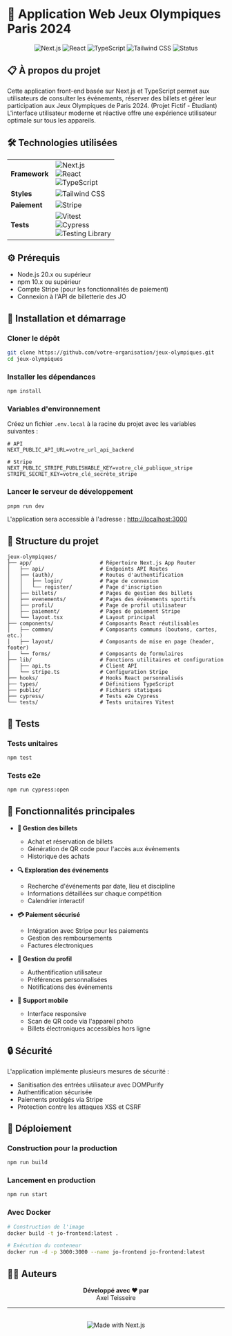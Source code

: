 # 🏅 Application Web Jeux Olympiques Paris 2024

<div align="center">
  <img src="https://img.shields.io/badge/Next.js-15.2.4-black" alt="Next.js"/>
  <img src="https://img.shields.io/badge/React-19.0.0-blue" alt="React"/>
  <img src="https://img.shields.io/badge/TypeScript-5-3178C6" alt="TypeScript"/>
  <img src="https://img.shields.io/badge/Tailwind-4-06B6D4" alt="Tailwind CSS"/>
  <img src="https://img.shields.io/badge/Status-Développement%20Terminé-green" alt="Status"/>
</div>

## 📋 À propos du projet

Cette application front-end basée sur Next.js et TypeScript permet aux utilisateurs de consulter les événements, réserver des billets et gérer leur participation aux Jeux Olympiques de Paris 2024. (Projet Fictif - Étudiant) L'interface utilisateur moderne et réactive offre une expérience utilisateur optimale sur tous les appareils.

## 🛠️ Technologies utilisées

<table>
  <tr>
    <td><strong>Framework</strong></td>
    <td>
      <img src="https://img.shields.io/badge/Next.js-15.2.4-black" alt="Next.js"/><br/>
      <img src="https://img.shields.io/badge/React-19.0.0-blue" alt="React"/><br/>
      <img src="https://img.shields.io/badge/TypeScript-5-3178C6" alt="TypeScript"/>
    </td>
  </tr>
  <tr>
    <td><strong>Styles</strong></td>
    <td>
      <img src="https://img.shields.io/badge/Tailwind%20CSS-4-06B6D4" alt="Tailwind CSS"/>
    </td>
  </tr>
  <tr>
    <td><strong>Paiement</strong></td>
    <td>
      <img src="https://img.shields.io/badge/Stripe-7.3.0-6772E5" alt="Stripe"/>
    </td>
  </tr>
  <tr>
    <td><strong>Tests</strong></td>
    <td>
      <img src="https://img.shields.io/badge/Vitest-3.1.1-6E9F18" alt="Vitest"/><br/>
      <img src="https://img.shields.io/badge/Cypress-14.3.0-17202C" alt="Cypress"/><br/>
      <img src="https://img.shields.io/badge/Testing%20Library-16.3.0-E33332" alt="Testing Library"/>
    </td>
  </tr>
</table>

## ⚙️ Prérequis

- Node.js 20.x ou supérieur
- npm 10.x ou supérieur
- Compte Stripe (pour les fonctionnalités de paiement)
- Connexion à l'API de billetterie des JO 

## 🚀 Installation et démarrage

### Cloner le dépôt
```bash
git clone https://github.com/votre-organisation/jeux-olympiques.git
cd jeux-olympiques
```

### Installer les dépendances
```bash
npm install
```

### Variables d'environnement
Créez un fichier `.env.local` à la racine du projet avec les variables suivantes :

```env
# API
NEXT_PUBLIC_API_URL=votre_url_api_backend

# Stripe
NEXT_PUBLIC_STRIPE_PUBLISHABLE_KEY=votre_clé_publique_stripe
STRIPE_SECRET_KEY=votre_clé_secrète_stripe
```

### Lancer le serveur de développement
```bash
pnpm run dev
```

L'application sera accessible à l'adresse : [http://localhost:3000](http://localhost:3000)

## 📁 Structure du projet

```
jeux-olympiques/
├── app/                      # Répertoire Next.js App Router
│   ├── api/                  # Endpoints API Routes
│   ├── (auth)/               # Routes d'authentification 
│   │   ├── login/            # Page de connexion
│   │   └── register/         # Page d'inscription
│   ├── billets/              # Pages de gestion des billets
│   ├── evenements/           # Pages des événements sportifs
│   ├── profil/               # Page de profil utilisateur
│   ├── paiement/             # Pages de paiement Stripe
│   └── layout.tsx            # Layout principal
├── components/               # Composants React réutilisables
│   ├── common/               # Composants communs (boutons, cartes, etc.)
│   ├── layout/               # Composants de mise en page (header, footer)
│   └── forms/                # Composants de formulaires 
├── lib/                      # Fonctions utilitaires et configuration
│   ├── api.ts                # Client API
│   └── stripe.ts             # Configuration Stripe
├── hooks/                    # Hooks React personnalisés
├── types/                    # Définitions TypeScript
├── public/                   # Fichiers statiques
├── cypress/                  # Tests e2e Cypress
└── tests/                    # Tests unitaires Vitest
```

## 🧪 Tests

### Tests unitaires
```bash
npm test
```

### Tests e2e
```bash
npm run cypress:open
```

## 📱 Fonctionnalités principales

- **🎫 Gestion des billets**
  - Achat et réservation de billets
  - Génération de QR code pour l'accès aux événements
  - Historique des achats

- **🔍 Exploration des événements**
  - Recherche d'événements par date, lieu et discipline
  - Informations détaillées sur chaque compétition
  - Calendrier interactif

- **💳 Paiement sécurisé**
  - Intégration avec Stripe pour les paiements
  - Gestion des remboursements
  - Factures électroniques

- **👤 Gestion du profil**
  - Authentification utilisateur
  - Préférences personnalisées
  - Notifications des événements

- **📱 Support mobile**
  - Interface responsive
  - Scan de QR code via l'appareil photo
  - Billets électroniques accessibles hors ligne

## 🔒 Sécurité

L'application implémente plusieurs mesures de sécurité :

- Sanitisation des entrées utilisateur avec DOMPurify
- Authentification sécurisée
- Paiements protégés via Stripe
- Protection contre les attaques XSS et CSRF

## 🚀 Déploiement

### Construction pour la production
```bash
npm run build
```

### Lancement en production
```bash
npm run start
```

### Avec Docker
```bash
# Construction de l'image
docker build -t jo-frontend:latest .

# Exécution du conteneur
docker run -d -p 3000:3000 --name jo-frontend jo-frontend:latest
```

## 👨‍💻 Auteurs

<div align="center">
  <strong>Développé avec ❤️ par</strong>
  <br>
  Axel Teisseire
</div>

---

<div align="center">
  <br>
  <img src="https://img.shields.io/badge/Made%20with-Next.js-black" alt="Made with Next.js"/>
</div>
